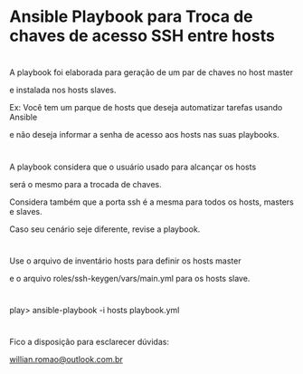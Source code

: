 # Ansible Playbook para Troca de chaves de acesso SSH entre hosts

#
A playbook foi elaborada para geração de um par de chaves no host master

e instalada nos hosts slaves.

Ex: Você tem um parque de hosts que deseja automatizar tarefas usando Ansible

e não deseja informar a senha de acesso aos hosts nas suas playbooks.
#
A playbook considera que o usuário usado para alcançar os hosts

será o mesmo para a trocada de chaves.

Considera também que a porta ssh é a mesma para todos os hosts, masters e slaves.

Caso seu cenário seje diferente, revise a playbook.
#
Use o arquivo de inventário hosts para definir os hosts master

e o arquivo roles/ssh-keygen/vars/main.yml para os hosts slave.
#
play> ansible-playbook -i hosts playbook.yml
#
Fico a disposição para esclarecer dúvidas:

willian.romao@outlook.com.br
